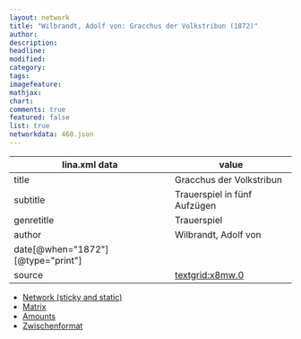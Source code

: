 ```yaml
---
layout: network
title: "Wilbrandt, Adolf von: Gracchus der Volkstribun (1872)"
author:
description:
headline:
modified:
category:
tags:
imagefeature: 
mathjax: 
chart: 
comments: true
featured: false
list: true
networkdata: 460.json
---
```

lina.xml data  | value
------------- | -------------
title|Gracchus der Volkstribun
subtitle|Trauerspiel in fünf Aufzügen
genretitle|Trauerspiel
author|Wilbrandt, Adolf von
date[@when="1872"][@type="print"]|
source|[textgrid:x8mw.0](https://textgridlab.org/1.0/tgcrud-public/rest/textgrid:x8mw.0/data)



* [Network (sticky and static)](/network460)
* [Matrix](/matrix460)
* [Amounts](/amount460)
* [Zwischenformat](/lina460 )
